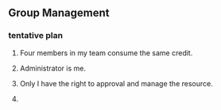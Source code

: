 ## Group Management

### tentative plan
1. Four members in my team consume the same credit. 

2. Administrator is me.

3. Only I have the right to approval and manage the resource. 

4. 